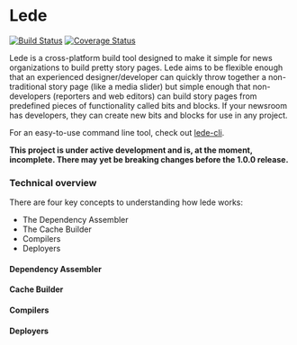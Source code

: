 # Lede
[![Build Status](https://travis-ci.org/tbtimes/lede.svg?branch=master)](https://travis-ci.org/tbtimes/lede) [![Coverage Status](https://coveralls.io/repos/github/tbtimes/lede/badge.svg?branch=master)](https://coveralls.io/github/tbtimes/lede?branch=master)

Lede is a cross-platform build tool designed to make it simple for news organizations to build pretty story pages. Lede aims to be flexible enough that an experienced designer/developer can quickly throw together a non-traditional story page (like a media slider) but simple enough that non-developers (reporters and web editors) can build story pages from predefined pieces of functionality called bits and blocks. If your newsroom has developers, they can create new bits and blocks for use in any project.

For an easy-to-use command line tool, check out [lede-cli](http://github.com/tbtimes/lede-cli).

__This project is under active development and is, at the moment, incomplete. There may yet be breaking changes before the 1.0.0 release.__

### Technical overview
There are four key concepts to understanding how lede works:
* The Dependency Assembler
* The Cache Builder
* Compilers
* Deployers

#### Dependency Assembler

#### Cache Builder

#### Compilers

#### Deployers